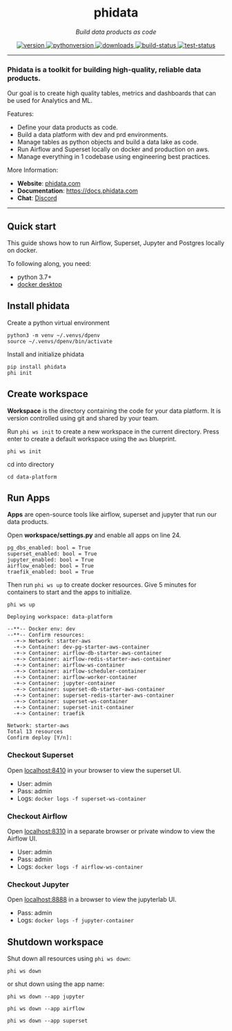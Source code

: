 <h1 align="center">
  phidata
</h1>
<p align="center">
    <em>Build data products as code</em>
</p>

<p align="center">
<a href="https://python.org/pypi/phidata" target="_blank">
    <img src="https://img.shields.io/pypi/v/phidata?color=blue&label=version" alt="version">
</a>
<a href="https://github.com/phidatahq/phidata" target="_blank">
    <img src="https://img.shields.io/badge/python->=3.7-blue" alt="pythonversion">
</a>
<a href="https://github.com/phidatahq/phidata" target="_blank">
    <img src="https://pepy.tech/badge/phidata" alt="downloads">
</a>
<a href="https://github.com/phidatahq/phidata/actions/workflows/build.yml" target="_blank">
    <img src="https://github.com/phidatahq/phidata/actions/workflows/build.yml/badge.svg" alt="build-status">
</a>
<a href="https://github.com/phidatahq/phidata/actions/workflows/test.yml" target="_blank">
    <img src="https://github.com/phidatahq/phidata/actions/workflows/test.yml/badge.svg" alt="test-status">
</a>
</p>

---

### Phidata is a toolkit for building high-quality, reliable data products.

Our goal is to create high quality tables, metrics and dashboards that can be used for Analytics and ML.

Features:
- Define your data products as code.
- Build a data platform with dev and prd environments.
- Manage tables as python objects and build a data lake as code.
- Run Airflow and Superset locally on docker and production on aws.
- Manage everything in 1 codebase using engineering best practices.

More Information:
- **Website**: <a href="https://phidata.com" target="_blank">phidata.com</a>
- **Documentation**: <a href="https://docs.phidata.com" target="_blank">https://docs.phidata.com</a>
- **Chat**: <a href="https://discord.gg/4MtYHHrgA8" target="_blank">Discord</a>

---

## Quick start

This guide shows how to run Airflow, Superset, Jupyter and Postgres locally on docker.

To following along, you need:

- python 3.7+
- [docker desktop](https://docs.docker.com/desktop/install/mac-install/)

## Install phidata

Create a python virtual environment

```shell
python3 -m venv ~/.venvs/dpenv
source ~/.venvs/dpenv/bin/activate
```

Install and initialize phidata

```shell
pip install phidata
phi init
```

## Create workspace

**Workspace** is the directory containing the code for your data platform. It is version controlled using git and shared by your team.

Run `phi ws init` to create a new workspace in the current directory. Press enter to create a default workspace using the `aws` blueprint.

```shell
phi ws init
```

cd into directory

```shell
cd data-platform
```

## Run Apps

**Apps** are open-source tools like airflow, superset and jupyter that run our data products.

Open **workspace/settings.py** and enable all apps on line 24.

```shell
pg_dbs_enabled: bool = True
superset_enabled: bool = True
jupyter_enabled: bool = True
airflow_enabled: bool = True
traefik_enabled: bool = True
```

Then run `phi ws up` to create docker resources. Give 5 minutes for containers to start and the apps to initialize.

```shell
phi ws up

Deploying workspace: data-platform

--**-- Docker env: dev
--**-- Confirm resources:
  -+-> Network: starter-aws
  -+-> Container: dev-pg-starter-aws-container
  -+-> Container: airflow-db-starter-aws-container
  -+-> Container: airflow-redis-starter-aws-container
  -+-> Container: airflow-ws-container
  -+-> Container: airflow-scheduler-container
  -+-> Container: airflow-worker-container
  -+-> Container: jupyter-container
  -+-> Container: superset-db-starter-aws-container
  -+-> Container: superset-redis-starter-aws-container
  -+-> Container: superset-ws-container
  -+-> Container: superset-init-container
  -+-> Container: traefik

Network: starter-aws
Total 13 resources
Confirm deploy [Y/n]:
```

### Checkout Superset

Open [localhost:8410](http://localhost:8410) in your browser to view the superset UI.

- User: admin
- Pass: admin
- Logs: `docker logs -f superset-ws-container`

### Checkout Airflow

Open [localhost:8310](http://localhost:8310) in a separate browser or private window to view the Airflow UI.

- User: admin
- Pass: admin
- Logs: `docker logs -f airflow-ws-container`

### Checkout Jupyter

Open [localhost:8888](http://localhost:888) in a browser to view the jupyterlab UI.

- Pass: admin
- Logs: `docker logs -f jupyter-container`

## Shutdown workspace

Shut down all resources using `phi ws down`:

```shell
phi ws down
```

or shut down using the app name:

```shell
phi ws down --app jupyter

phi ws down --app airflow

phi ws down --app superset
```
